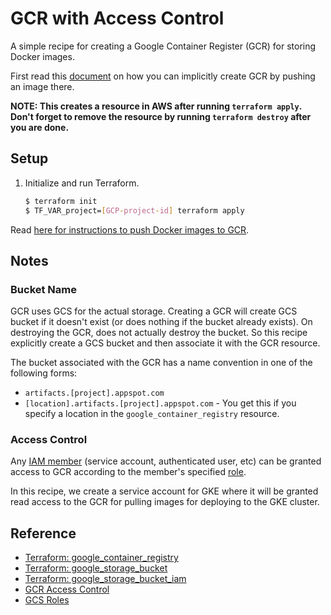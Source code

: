 # GCR with Access Control

A simple recipe for creating a Google Container Register (GCR) for storing Docker images.

First read this [document](../README.md) on how you can implicitly create GCR by pushing an image there.

**NOTE: This creates a resource in AWS after running `terraform apply`. Don't forget to remove the resource by running `terraform destroy` after you are done.**

## Setup
   
1. Initialize and run Terraform.

   ```bash
   $ terraform init
   $ TF_VAR_project=[GCP-project-id] terraform apply
   ```

Read [here for instructions to push Docker images to GCR](../README.md).

## Notes

### Bucket Name

GCR uses GCS for the actual storage. Creating a GCR will create GCS bucket if it doesn't exist (or does nothing if the bucket already exists). On destroying the GCR, does not actually destroy the bucket. So this recipe explicitly create a GCS bucket and then associate it with the GCR resource.

The bucket associated with the GCR has a name convention in one of the following forms:

* `artifacts.[project].appspot.com`
* `[location].artifacts.[project].appspot.com` - You get this if you specify a location in the `google_container_registry` resource.

### Access Control

Any [IAM member](https://www.terraform.io/docs/providers/google/r/storage_bucket_iam.html) (service account, authenticated user, etc) can be granted access to GCR according to the member's specified [role](https://cloud.google.com/iam/docs/understanding-roles#cloud-storage-roles). 

In this recipe, we create a service account for GKE where it will be granted read access to the GCR for pulling images for deploying to the GKE cluster.

## Reference

* [Terraform: google_container_registry](https://www.terraform.io/docs/providers/google/r/container_registry.html)
* [Terraform: google_storage_bucket](https://www.terraform.io/docs/providers/google/r/storage_bucket.html)
* [Terraform: google_storage_bucket_iam](https://www.terraform.io/docs/providers/google/r/storage_bucket_iam.html)
* [GCR Access Control](https://cloud.google.com/container-registry/docs/access-control)
* [GCS Roles](https://cloud.google.com/iam/docs/understanding-roles#cloud-storage-roles)
